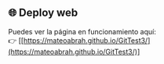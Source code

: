 ## 🌐 Deploy web

Puedes ver la página en funcionamiento aquí:  
👉 [[https://mateoabrah.github.io/GitTest3/](https://mateoabrah.github.io/GitTest3/)]
